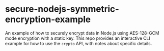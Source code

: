 # secure-nodejs-symmetric-encryption-example
An example of how to securely encrypt data in Node.js using AES-128-GCM mode encryption with a static key. This repo provides an interactive CLI example for how to use the `crypto` API, with notes about specific details.
